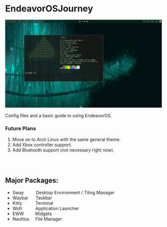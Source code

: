 # EndeavorOSJourney

![Terminal!](https://github.com/TannerUptegrove/EndeavorOSJourney/blob/main/Pictures/Terminal.png)



Config files and a basic guide to using EndeavorOS.

### Future Plans
1. Move on to Arch Linux with the same general theme.
2. Add Xbox controller support.
3. Add Bluetooth support (not necessary right now).
<br>
<br>

## Major Packages:
- Sway     &nbsp;&nbsp;&nbsp;&nbsp;&nbsp;&nbsp;&nbsp;&nbsp;       Desktop Environment / Tiling Manager
- Waybar   &nbsp;&nbsp;&nbsp;&nbsp;                               Taskbar
- Kitty    &nbsp;&nbsp;&nbsp;&nbsp;&nbsp;&nbsp;&nbsp;&nbsp;&nbsp; Terminal
- Wofi     &nbsp;&nbsp;&nbsp;&nbsp;&nbsp;&nbsp;&nbsp;&nbsp;&nbsp; Application Launcher
- EWW      &nbsp;&nbsp;&nbsp;&nbsp;&nbsp;&nbsp;&nbsp;             Widgets
- Nautilus &nbsp;&nbsp;&nbsp;                                     File Manager
<br>
